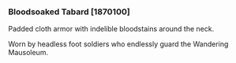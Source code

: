 ### Bloodsoaked Tabard [1870100]

Padded cloth armor with indelible bloodstains around the neck.

Worn by headless foot soldiers who endlessly guard the Wandering Mausoleum.